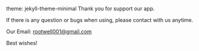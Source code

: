 theme: jekyll-theme-minimal
Thank you for support our app.

If there is any question or bugs when using, please contact with us anytime.

Our Email: rootwell001@gmail.com

Best wishes!
